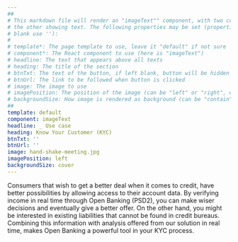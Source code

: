 ```yaml
---
##
# This markdown file will render an "imageText"" component, with two columns: one column showing an image and 
# the other showing text. The following properties may be set (properties with * are required, to leave a property 
# blank use ''):
#
# template*: The page template to use, leave it "default" if not sure
# component*: The React component to use (here is "imageText")
# headline: The text that appears above all texts
# heading: The title of the section
# btnTxt: The text of the button, if left blank, button will be hidden
# btnUrl: The link to be followed when button is clicked 
# image: The image to use
# imagePosition: The position of the image (can be "left" or "right", default is "left")
# backgroundSize: How image is rendered as background (can be "contain" or "cover", default is "cover")
##
template: default
component: imageText
headline: _ Use case
heading: Know Your Customer (KYC)
btnTxt: ''
btnUrl: ''
image: hand-shake-meeting.jpg
imagePosition: left
backgroundSize: cover
---
```


Consumers that wish to get a better deal when it comes to credit, have better possibilities by allowing access to their 
account data. By verifying income in real time through Open Banking (PSD2), you can make wiser decisions and eventually 
give a better offer. On the other hand, you might be interested in existing liabilities that cannot be found in credit 
bureaus. Combining this information with analysis offered from our solution in real time, makes Open Banking a powerful 
tool in your KYC process.
